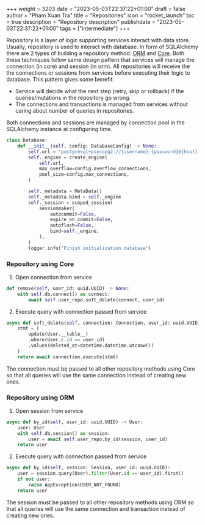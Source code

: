 +++
weight = 3203
date = "2023-05-03T22:37:22+01:00"
draft = false
author = "Pham Xuan Tra"
title = "Repositories"
icon = "rocket_launch"
toc = true
description = "Repository description"
publishdate = "2023-05-03T22:37:22+01:00"
tags = ["intermediate"]
+++

Repository is a layer of logic supporting services interact with data store. Usually, repository is used to interact with database. In form of SQLAlchemy there are 2 types of building a repository method: [ORM](#repository-using-orm) and [Core](#repository-using-core). Both these techniques follow same design pattern that services will manage the connection (in core) and session (in orm). All repositories will receive the the connections or sessions from services before executing their logic to database. This pattern gives some benefit:
- Service will decide what the next step (retry, skip or rollback) if the queries/mutations in the repository go wrong.
- The connections and transactions is managed from services without caring about number of queries in repositories.

Both connections and sessions are managed by connection pool in the SQLAlchemy instance at configuring time.
```python
class Database:
    def __init__(self, config: DatabaseConfig) -> None:
        self.url = "postgresql+psycopg2://{username}:{password}@{host}:{port}/{name}".format_map(config.dict())
        self._engine = create_engine(
            self.url,
            max_overflow=config.overflow_connections,
            pool_size=config.max_connections,
        )

        self._metadata = MetaData()
        self._metadata.bind = self._engine
        self._session = scoped_session(
            sessionmaker(
                autocommit=False,
                expire_on_commit=False,
                autoflush=False,
                bind=self._engine,
            ),
        )
        logger.info("Finish initialization database")
```

### Repository using Core

1. Open connection from service
```python
def remove(self, user_id: uuid.UUID) -> None:
    with self.db.connect() as connect:
        await self.user_repo.soft_delete(connect, user_id)
```
2. Execute query with connection passed from service
```python
async def soft_delete(self, connection: Connection, user_id: uuid.UUID):
    stmt = (
        update(User.__table__)
        .where(User.c.id == user_id)
        .values(deleted_at=datetime.datetime.utcnow())
    )
    return await connection.execute(stmt)
```
The connection must be passed to all other repository methods using Core so that all queries will use the same connection instead of creating new ones.

### Repository using ORM

1. Open session from service
```python
async def by_id(self, user_id: uuid.UUID) -> User:
    user: User
    with self.db.session() as session:
        user = await self.user_repo.by_id(session, user_id)
    return user
```
2. Execute query with connection passed from service
```python
async def by_id(self, session: Session, user_id: uuid.UUID):
    user = session.query(User).filter(User.id == user_id).first()
    if not user:
        raise AppException(USER_NOT_FOUND)
    return user
```
The session must be passed to all other repository methods using ORM so that all queries will use the same connection and transaction instead of creating new ones.

